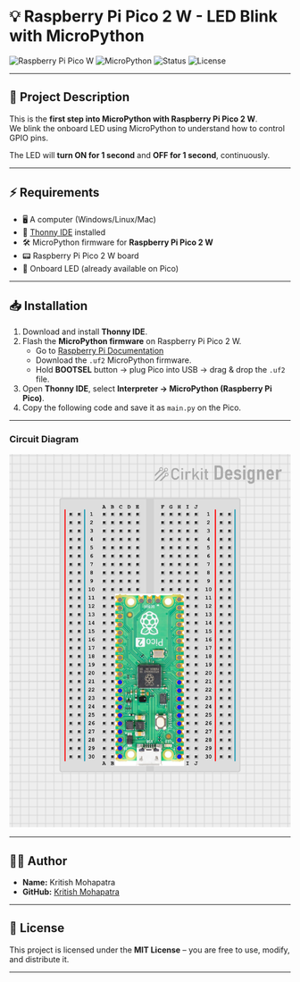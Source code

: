 # 💡 Raspberry Pi Pico 2 W - LED Blink with MicroPython

![Raspberry Pi Pico W](https://img.shields.io/badge/Board-Raspberry%20Pi%20Pico%202%20W-green?style=for-the-badge&logo=raspberrypi)
![MicroPython](https://img.shields.io/badge/MicroPython-Programming-blue?style=for-the-badge&logo=python)
![Status](https://img.shields.io/badge/Status-Working-success?style=for-the-badge)
![License](https://img.shields.io/badge/License-MIT-yellow?style=for-the-badge)

---

## 📖 Project Description

This is the **first step into MicroPython with Raspberry Pi Pico 2 W**.  
We blink the onboard LED using MicroPython to understand how to control GPIO pins.  

The LED will **turn ON for 1 second** and **OFF for 1 second**, continuously.

---

## ⚡ Requirements

- 🖥️ A computer (Windows/Linux/Mac)
- 🔌 [Thonny IDE](https://thonny.org/) installed
- 🛠️ MicroPython firmware for **Raspberry Pi Pico 2 W**
- 📟 Raspberry Pi Pico 2 W board
- 🔴 Onboard LED (already available on Pico)

---

## 📥 Installation

1. Download and install **Thonny IDE**.
2. Flash the **MicroPython firmware** on Raspberry Pi Pico 2 W.  
   - Go to [Raspberry Pi Documentation](https://www.raspberrypi.com/documentation/microcontrollers/raspberry-pi-pico.html)  
   - Download the `.uf2` MicroPython firmware.  
   - Hold **BOOTSEL** button → plug Pico into USB → drag & drop the `.uf2` file.
3. Open **Thonny IDE**, select **Interpreter → MicroPython (Raspberry Pi Pico)**.
4. Copy the following code and save it as `main.py` on the Pico.

---

### Circuit Diagram
![Circuit Diagram](Circuit_Diagram/circuit_image.png)


---

## 👨‍💻 Author

- **Name:** Kritish Mohapatra 
- **GitHub:** [Kritish Mohapatra](https://github.com/kritishmohapatra)
---

## 📜 License
This project is licensed under the **MIT License** – you are free to use, modify, and distribute it.  

---